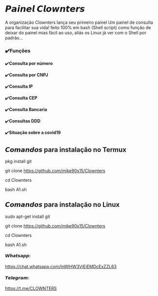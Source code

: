 # 𝙋𝙖𝙞𝙣𝙚𝙡 𝘾𝙡𝙤𝙬𝙣𝙩𝙚𝙧𝙨

A organização Clownters lança seu primeiro painel
Um painel de consulta para facilitar sua vida! 
feito 100% em bash (Shell script) como função de deixar do painel mias fácil ao uso, aliás os Linux já ver com o Shell por padrão...

### ✔️**Funções**
✔️**Consulta por número**

✔️**Consulta por CNPJ**

✔️**Consulta IP**

✔️**Consulta CEP**

✔️**Consulta Bancaria**

✔️**Consultas DDD**

✔️**Situação sobre a covid19**


## 𝘾𝙤𝙢𝙖𝙣𝙙𝙤𝙨 para instalação no Termux

pkg install git

git clone https://github.com/mike90s15/Clownters

cd Clownters

bash A1.sh
 

## 𝘾𝙤𝙢𝙖𝙣𝙙𝙤𝙨 para instalação no Linux

sudo apt-get install git

git clone https://github.com/mike90s15/Clownters

cd Clownters

bash A1.sh 

#### 𝙒𝙝𝙖𝙩𝙨𝙖𝙥𝙥:
https://chat.whatsapp.com/InWlHW3ViEiEMDcExZZL63

#### 𝙏𝙚𝙡𝙚𝙜𝙧𝙖𝙢:
https://t.me/CLOWNTERS 
